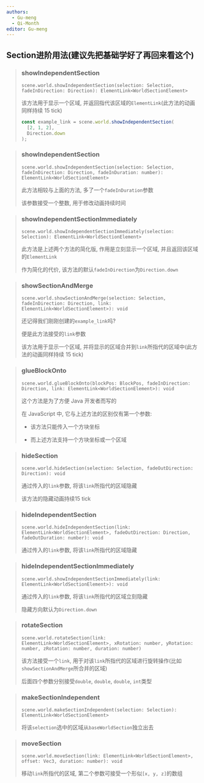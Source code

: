 ```yaml
---
authors:
  - Gu-meng
  - Qi-Month
editor: Gu-meng
---
```

## Section进阶用法(建议先把基础学好了再回来看这个)

> ### showIndependentSection
>
> `scene.world.showIndependentSection(selection: Selection, fadeInDirection: Direction): ElementLink<WorldSectionElement>`
>
> 该方法用于显示一个区域, 并返回指代该区域的`ElementLink`(此方法的动画同样持续 15 tick)
>
> ```js
> const example_link = scene.world.showIndependentSection(
>   [2, 1, 2],
>   Direction.down
> );
> ```

> ### showIndependentSection
>
> `scene.world.showIndependentSection(selection: Selection, fadeInDirection: Direction, fadeInDuration: number): ElementLink<WorldSectionElement>`
>
> 此方法相较与上面的方法, 多了一个`fadeInDuration`参数
>
> 该参数接受一个整数, 用于修改动画持续时间

> ### showIndependentSectionImmediately
>
> `scene.world.showIndependentSectionImmediately(selection: Selection): ElementLink<WorldSectionElement>`
>
> 此方法是上述两个方法的简化版, 作用是立刻显示一个区域, 并且返回该区域的`ElementLink`
>
> 作为简化的代价, 该方法的默认`fadeInDirection`为`Direction.down`

> ### showSectionAndMerge
>
> `scene.world.showSectionAndMerge(selection: Selection, fadeInDirection: Direction, link: ElementLink<WorldSectionElement>): void`
>
> 还记得我们刚刚创建的`example_link`吗?
>
> 便是此方法接受的`link`参数
>
> 该方法用于显示一个区域, 并将显示的区域合并到`link`所指代的区域中(此方法的动画同样持续 15 tick)

> ### glueBlockOnto
>
> `scene.world.glueBlockOnto(blockPos: BlockPos, fadeInDirection: Direction, link: ElementLink<WorldSectionElement>): void`
>
> 这个方法是为了方便 Java 开发者而写的
>
> 在 JavaScript 中, 它与上述方法的区别仅有第一个参数:
>
> - 该方法只能传入一个方块坐标
>
> - 而上述方法支持一个方块坐标或一个区域

> ### hideSection
>
> `scene.world.hideSection(selection: Selection, fadeOutDirection: Direction): void`
>
> 通过传入的`link`参数, 将该`link`所指代的区域隐藏
>
> 该方法的隐藏动画持续15 tick

> ### hideIndependentSection
>
> `scene.world.hideIndependentSection(link: ElementLink<WorldSectionElement>, fadeOutDirection: Direction, fadeOutDuration: number): void`
>
> 通过传入的`link`参数, 将该`link`所指代的区域隐藏

> ### hideIndependentSectionImmediately
>
> `scene.world.showIndependentSectionImmediately(link: ElementLink<WorldSectionElement>): void`
>
> 通过传入的`link`参数, 将该`link`所指代的区域立刻隐藏
>
> 隐藏方向默认为`Direction.down`

> ### rotateSection
>
> `scene.world.rotateSection(link: ElementLink<WorldSectionElement>, xRotation: number, yRotation: number, zRotation: number, duration: number)`
>
> 该方法接受一个`link`, 用于对该`link`所指代的区域进行旋转操作(比如`showSectionAndMerge`所合并的区域)
>
> 后面四个参数分别接受`double`, `double`, `double`, `int`类型

> ### makeSectionIndependent
>
> `scene.world.makeSectionIndependent(selection: Selection): ElementLink<WorldSectionElement>`
>
> 将该`selection`选中的区域从`baseWorldSection`独立出去

> ### moveSection
>
> `scene.world.moveSection(link: ElementLink<WorldSectionElement>, offset: Vec3, duration: number): void`
>
> 移动`link`所指代的区域, 第二个参数可接受一个形似`[x, y, z]`的数组
